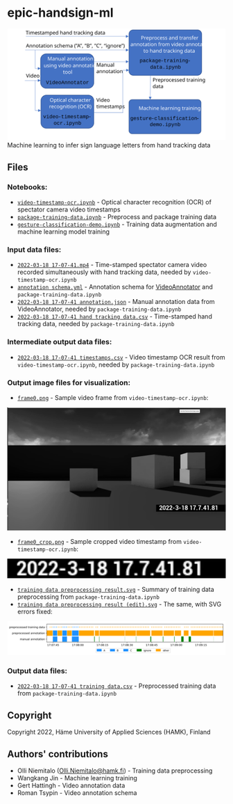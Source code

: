 # epic-handsign-ml
<img alt="Preprocessing worklfow" src="preprocessing workflow.svg">
Machine learning to infer sign language letters from hand tracking data

## Files

### Notebooks:
- <a href="video-timestamp-ocr.ipynb">`video-timestamp-ocr.ipynb`</a> - Optical character recognition (OCR) of spectator camera video timestamps
- <a href="package-training-data.ipynb">`package-training-data.ipynb`</a> - Preprocess and package training data
- <a href="gesture-classification-demo.ipynb">`gesture-classification-demo.ipynb`</a> - Training data augmentation and machine learning model training

### Input data files:
- <a href="2022-03-18 17-07-41.mp4">`2022-03-18 17-07-41.mp4`</a> - Time-stamped spectator camera video recorded simultaneously with hand tracking data, needed by `video-timestamp-ocr.ipynb`
- <a href="annotation schema.yml">`annotation schema.yml`</a> - Annotation schema for <a href="https://github.com/adamrehn/VideoAnnotator">VideoAnnotator</a> and `package-training-data.ipynb`
- <a href="2022-03-18 17-07-41 annotation.json">`2022-03-18 17-07-41 annotation.json`</a> - Manual annotation data from VideoAnnotator, needed by `package-training-data.ipynb`
- <a href="2022-03-18 17-07-41 hand tracking data.csv">`2022-03-18 17-07-41 hand tracking data.csv`</a> - Time-stamped hand tracking data, needed by `package-training-data.ipynb`

### Intermediate output data files:
- <a href="2022-03-18 17-07-41 timestamps.csv">`2022-03-18 17-07-41 timestamps.csv`</a> - Video timestamp OCR result from `video-timestamp-ocr.ipynb`, needed by `package-training-data.ipynb`

### Output image files for visualization:
- <a href="frame0.png">`frame0.png`</a> - Sample video frame from `video-timestamp-ocr.ipynb`:

<img src="frame0.png">

- <a href="frame0_crop.png">`frame0_crop.png`</a> - Sample cropped video timestamp from `video-timestamp-ocr.ipynb`:

<img src="frame0_crop.png">

- <a href="training data preprocessing result.svg">`training data preprocessing result.svg`</a> - Summary of training data preprocessing from `package-training-data.ipynb`
- <a href="training data preprocessing result (edit).svg">`training data preprocessing result (edit).svg`</a> - The same, with SVG errors fixed:

<img src="training data preprocessing result (edit).svg">

### Output data files:
- <a href="2022-03-18 17-07-41 training data.csv">`2022-03-18 17-07-41 training data.csv`</a> - Preprocessed training data from `package-training-data.ipynb`

## Copyright

Copyright 2022, Häme University of Applied Sciences (HAMK), Finland

## Authors' contributions

- Olli Niemitalo (Olli.Niemitalo@hamk.fi) - Training data preprocessing
- Wangkang Jin - Machine learning training
- Gert Hattingh - Video annotation data
- Roman Tsypin - Video annotation schema

